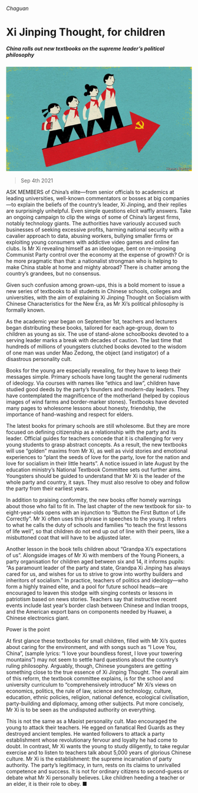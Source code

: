 ###### Chaguan

# Xi Jinping Thought, for children 

##### China rolls out new textbooks on the supreme leader’s political philosophy 

![image](images/20210904_CND001_0.jpg) 

> Sep 4th 2021 

ASK MEMBERS of China’s elite—from senior officials to academics at leading universities, well-known commentators or bosses at big companies—to explain the beliefs of the country’s leader, Xi Jinping, and their replies are surprisingly unhelpful. Even simple questions elicit waffly answers. Take an ongoing campaign to clip the wings of some of China’s largest firms, notably technology giants. The authorities have variously accused such businesses of seeking excessive profits, harming national security with a cavalier approach to data, abusing workers, bullying smaller firms or exploiting young consumers with addictive video games and online fan clubs. Is Mr Xi revealing himself as an ideologue, bent on re-imposing Communist Party control over the economy at the expense of growth? Or is he more pragmatic than that: a nationalist strongman who is helping to make China stable at home and mighty abroad? There is chatter among the country’s grandees, but no consensus.

Given such confusion among grown-ups, this is a bold moment to issue a new series of textbooks to all students in Chinese schools, colleges and universities, with the aim of explaining Xi Jinping Thought on Socialism with Chinese Characteristics for the New Era, as Mr Xi’s political philosophy is formally known.


As the academic year began on September 1st, teachers and lecturers began distributing these books, tailored for each age-group, down to children as young as six. The use of stand-alone schoolbooks devoted to a serving leader marks a break with decades of caution. The last time that hundreds of millions of youngsters clutched books devoted to the wisdom of one man was under Mao Zedong, the object (and instigator) of a disastrous personality cult.

Books for the young are especially revealing, for they have to keep their messages simple. Primary schools have long taught the general rudiments of ideology. Via courses with names like “ethics and law”, children have studied good deeds by the party’s founders and modern-day leaders. They have contemplated the magnificence of the motherland (helped by copious images of wind farms and border-marker stones). Textbooks have devoted many pages to wholesome lessons about honesty, friendship, the importance of hand-washing and respect for elders.

The latest books for primary schools are still wholesome. But they are more focused on defining citizenship as a relationship with the party and its leader. Official guides for teachers concede that it is challenging for very young students to grasp abstract concepts. As a result, the new textbooks will use “golden” maxims from Mr Xi, as well as vivid stories and emotional experiences to “plant the seeds of love for the party, love for the nation and love for socialism in their little hearts”. A notice issued in late August by the education ministry’s National Textbook Committee sets out further aims. Youngsters should be guided to understand that Mr Xi is the leader of the whole party and country, it says. They must also resolve to obey and follow the party from their earliest years.

In addition to praising conformity, the new books offer homely warnings about those who fail to fit in. The last chapter of the new textbook for six- to eight-year-olds opens with an injunction to “Button the First Button of Life Correctly”. Mr Xi often uses this phrase in speeches to the young. It refers to what he calls the duty of schools and families “to teach the first lessons of life well”, so that children do not end up out of line with their peers, like a misbuttoned coat that will have to be adjusted later.

Another lesson in the book tells children about “Grandpa Xi’s expectations of us”. Alongside images of Mr Xi with members of the Young Pioneers, a party organisation for children aged between six and 14, it informs pupils: “As paramount leader of the party and state, Grandpa Xi Jinping has always cared for us, and wishes for us to strive to grow into worthy builders and inheritors of socialism.” In practice, teachers of politics and ideology—who form a highly trained elite, and a pool for future school heads—are encouraged to leaven this stodge with singing contests or lessons in patriotism based on news stories. Teachers say that instructive recent events include last year’s border clash between Chinese and Indian troops, and the American export bans on components needed by Huawei, a Chinese electronics giant.

Power is the point

At first glance these textbooks for small children, filled with Mr Xi’s quotes about caring for the environment, and with songs such as “I Love You, China”, (sample lyrics: “I love your boundless forest, I love your towering mountains”) may not seem to settle hard questions about the country’s ruling philosophy. Arguably, though, Chinese youngsters are getting something close to the true essence of Xi Jinping Thought. The overall aim of this reform, the textbook committee explains, is for the school and university curriculum to “comprehensively introduce” Mr Xi’s views on economics, politics, the rule of law, science and technology, culture, education, ethnic policies, religion, national defence, ecological civilisation, party-building and diplomacy, among other subjects. Put more concisely, Mr Xi is to be seen as the undisputed authority on everything.

This is not the same as a Maoist personality cult. Mao encouraged the young to attack their teachers. He egged on fanatical Red Guards as they destroyed ancient temples. He wanted followers to attack a party establishment whose revolutionary fervour and loyalty he had come to doubt. In contrast, Mr Xi wants the young to study diligently, to take regular exercise and to listen to teachers talk about 5,000 years of glorious Chinese culture. Mr Xi is the establishment: the supreme incarnation of party authority. The party’s legitimacy, in turn, rests on its claims to unrivalled competence and success. It is not for ordinary citizens to second-guess or debate what Mr Xi personally believes. Like children heeding a teacher or an elder, it is their role to obey. ■

